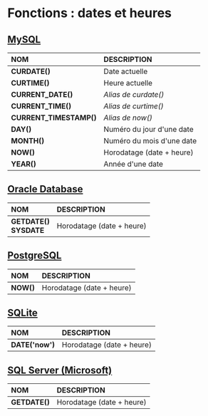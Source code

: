 # Fonctions : dates et heures

## [MySQL](https://dev.mysql.com/doc/)

|NOM|DESCRIPTION|
|:--|:--|
|**CURDATE()**|Date actuelle|
|**CURTIME()**|Heure actuelle|
|**CURRENT_DATE()**|_Alias de curdate()_|
|**CURRENT_TIME()**|_Alias de curtime()_|
|**CURRENT_TIMESTAMP()**|_Alias de now()_|
|**DAY()**|Numéro du jour d'une date|
|**MONTH()**|Numéro du mois d'une date|
|**NOW()**|Horodatage (date + heure)|
|**YEAR()**|Année d'une date|

## [Oracle Database](https://docs.oracle.com/cd/B19306_01/index.htm)

|NOM|DESCRIPTION|
|:--|:--|
|**GETDATE()<br>SYSDATE**|Horodatage (date + heure)|

## [PostgreSQL](https://docs.postgresql.fr/)

|NOM|DESCRIPTION|
|:--|:--|
|**NOW()**|Horodatage (date + heure)|

## [SQLite](https://sqlite.org/docs.html)

|NOM|DESCRIPTION|
|:--|:--|
|**DATE('now')**|Horodatage (date + heure)|

## [SQL Server (Microsoft)](https://docs.microsoft.com/fr-fr/sql)

|NOM|DESCRIPTION|
|:--|:--|
|**GETDATE()**|Horodatage (date + heure)|
